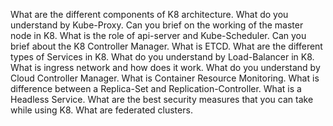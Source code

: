 What are the different components of K8 architecture.
What do you understand by Kube-Proxy.
Can you brief on the working of the master node in K8.
What is the role of api-server and Kube-Scheduler.
Can you brief about the K8 Controller Manager.
What is ETCD.
What are the different types of Services in K8.
What do you understand by Load-Balancer in K8.
What is ingress network and how does it work.
What do you understand by Cloud Controller Manager.
What is Container Resource Monitoring.
What is difference between a Replica-Set and Replication-Controller.
What is a Headless Service.
What are the best security measures that you can take while using K8.
What are federated clusters.